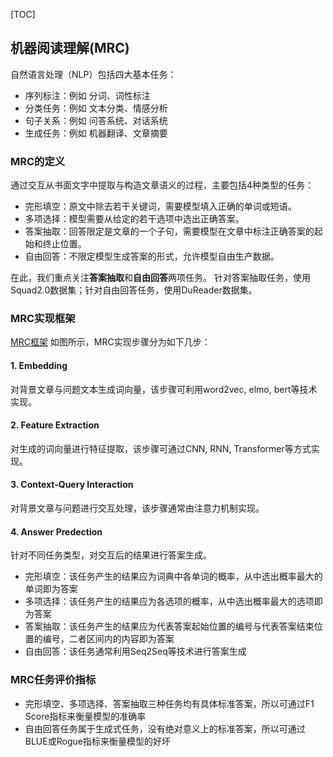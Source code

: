 [TOC]

## 机器阅读理解(MRC)

自然语言处理（NLP）包括四大基本任务：
+ 序列标注：例如 分词、词性标注
+ 分类任务：例如 文本分类、情感分析
+ 句子关系：例如 问答系统、对话系统
+ 生成任务：例如 机器翻译、文章摘要


### MRC的定义
通过交互从书面文字中提取与构造文章语义的过程，主要包括4种类型的任务：
+ 完形填空：原文中除去若干关键词，需要模型填入正确的单词或短语。
+ 多项选择：模型需要从给定的若干选项中选出正确答案。
+ 答案抽取：回答限定是文章的一个子句，需要模型在文章中标注正确答案的起始和终止位置。
+ 自由回答：不限定模型生成答案的形式，允许模型自由生产数据。

在此，我们重点关注**答案抽取**和**自由回答**两项任务。
针对答案抽取任务，使用Squad2.0数据集；针对自由回答任务，使用DuReader数据集。


### MRC实现框架
[MRC框架](framework.png)
如图所示，MRC实现步骤分为如下几步：
#### 1. Embedding
对背景文章与问题文本生成词向量，该步骤可利用word2vec, elmo, bert等技术实现。

#### 2. Feature Extraction
对生成的词向量进行特征提取，该步骤可通过CNN, RNN, Transformer等方式实现。

#### 3. Context-Query Interaction
对背景文章与问题进行交互处理，该步骤通常由注意力机制实现。

#### 4. Answer Predection
针对不同任务类型，对交互后的结果进行答案生成。
+ 完形填空：该任务产生的结果应为词典中各单词的概率，从中选出概率最大的单词即为答案
+ 多项选择：该任务产生的结果应为各选项的概率，从中选出概率最大的选项即为答案
+ 答案抽取：该任务产生的结果应为代表答案起始位置的编号与代表答案结束位置的编号，二者区间内的内容即为答案
+ 自由回答：该任务通常利用Seq2Seq等技术进行答案生成

### MRC任务评价指标
+ 完形填空、多项选择、答案抽取三种任务均有具体标准答案，所以可通过F1 Score指标来衡量模型的准确率
+ 自由回答任务属于生成式任务，没有绝对意义上的标准答案，所以可通过BLUE或Rogue指标来衡量模型的好坏